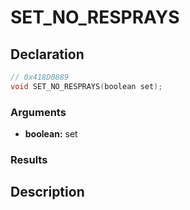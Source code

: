 # SET_NO_RESPRAYS

## Declaration
```cpp
// 0x418D0889
void SET_NO_RESPRAYS(boolean set);
```

### Arguments
- **boolean:** set

### Results

## Description
